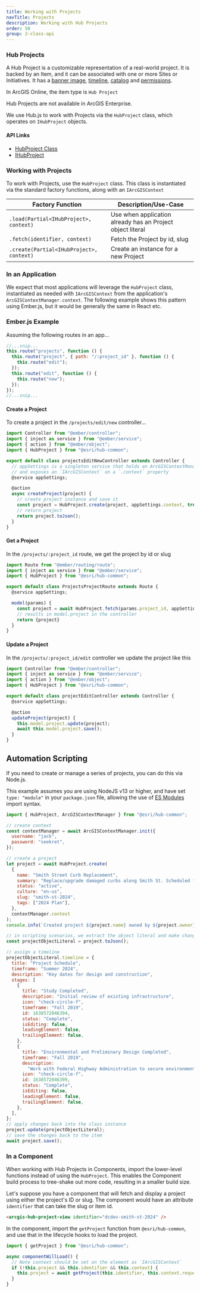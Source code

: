 ```yaml
---
title: Working with Projects
navTitle: Projects
description: Working with Hub Projects
order: 50
group: 2-class-api
---
```


### Hub Projects

A Hub Project is a customizable representation of a real-world project. It is backed by an Item, and it can be associated with one or more Sites or Initiatives. It has a [banner image](), [timeline](), [catalog]() and [permissions]().

In ArcGIS Online, the item type is `Hub Project`

Hub Projects are not available in ArcGIS Enterprise.

We use Hub.js to work with Projects via the `HubProject` class, which operates on `IHubProject` objects.

#### API Links

- [HubProject Class](/hub.js/api/common/HubProject)
- [IHubProject](/hub.js/api/common/IHubProject)

### Working with Projects

To work with Projects, use the `HubProject` class. This class is instantiated via the standard factory functions, along with an `IArcGISContext`

| Factory Function                         | Description/Use-Case                                       |
| ---------------------------------------- | ---------------------------------------------------------- |
| `.load(Partial<IHubProject>, context)`   | Use when application already has an Project object literal |
| `.fetch(identifier, context)`            | Fetch the Project by id, slug                              |
| `.create(Partial<IHubProject>, context)` | Create an instance for a new Project                       |

### In an Application

We expect that most applications will leverage the `HubProject` class, instantiated as needed with `IArcGISContext` from the application's `ArcGISContextManager.context`. The following example shows this pattern using Ember.js, but it would be generally the same in React etc.

### Ember.js Example

Assuming the following routes in an app...

```js
//...snip...
this.route("projects", function () {
  this.route("project", { path: "/:project_id" }, function () {
    this.route("edit");
  });
  this.route("edit", function () {
    this.route("new");
  });
});
//...snip...
```

#### Create a Project

To create a project in the `/projects/edit/new` controller...

```js
import Controller from "@ember/controller";
import { inject as service } from "@ember/service";
import { action } from "@ember/object";
import { HubProject } from "@esri/hub-common";

export default class projectsEditNewController extends Controller {
  // appSettings is a singleton service that holds an ArcGISContextManager instance
  // and exposes an `IArcGISContext` on a `.context` property
  @service appSettings;

  @action
  async createProject(project) {
    // create project instance and save it
    const project = HubProject.create(project, appSettings.context, true);
    // return project
    return project.toJson();
  }
}
```

#### Get a Project

In the `/projects/:project_id` route, we get the project by id or slug

```js
import Route from "@ember/routing/route";
import { inject as service } from "@ember/service";
import { HubProject } from "@esri/hub-common";

export default class ProjectsProjectRoute extends Route {
  @service appSettings;

  model(params) {
    const project = await HubProject.fetch(params.project_id, appSettings.context);
    // results in model.project in the controller
    return {project}
  }
}
```

#### Update a Project

In the `/projects/:project_id/edit` controller we update the project like this

```js
import Controller from "@ember/controller";
import { inject as service } from "@ember/service";
import { action } from "@ember/object";
import { HubProject } from "@esri/hub-common";

export default class projectEditController extends Controller {
  @service appSettings;

  @action
  updateProject(project) {
    this.model.project.update(project);
    await this.model.project.save();
  }
}
```

## Automation Scripting

If you need to create or manage a series of projects, you can do this via Node.js.

This example assumes you are using NodeJS v13 or higher, and have set `type: "module"` in your `package.json` file, allowing the use of [ES Modules](https://nodejs.org/docs/latest-v12.x/api/packages.html#packages_determining_module_system) import syntax.

```js
import { HubProject, ArcGISContextManager } from "@esri/hub-common";

// create context
const contextManager = await ArcGISContextManager.init({
  username: "jack",
  password: "seekret",
});

// create a project
let project = await HubProject.create(
  {
    name: "Smith Street Curb Replacement",
    summary: "Replace/upgrade damaged curbs along Smith St. Scheduled for 2024",
    status: "active",
    culture: "en-us",
    slug: "smith-st-2024",
    tags: ["2024 Plan"],
  },
  contextManager.context
);
console.info(`Created project ${project.name} owned by ${project.owner}`);

// in scripting scenarios, we extract the object literal and make changes to that
const projectObjectLiteral = project.toJson();

// assign a timeline
projectObjectLiteral.timeline = {
  title: "Project Schedule",
  timeframe: "Summer 2024",
  description: "Key dates for design and construction",
  stages: [
    {
      title: "Study Completed",
      description: "Initial review of existing infrastructure",
      icon: "check-circle-f",
      timeframe: "Fall 2019",
      id: 1638572046394,
      status: "Complete",
      isEditing: false,
      leadingElement: false,
      trailingElement: false,
    },
    {
      title: "Environmental and Preliminary Design Completed",
      timeframe: "Fall 2019",
      description:
        "Work with Federal Highway Administration to secure environmental approval of designs",
      icon: "check-circle-f",
      id: 1638572046399,
      status: "Complete",
      isEditing: false,
      leadingElement: false,
      trailingElement: false,
    },
  ],
};
// apply changes back into the class instance
project.update(projectObjectLiteral);
// save the changes back to the item
await project.save();
```

### In a Component

When working with Hub Projects in Components, import the lower-level functions instead of using the `HubProject`. This enables the Component build process to tree-shake out more code, resulting in a smaller build size.

Let's suppose you have a component that will fetch and display a project using either
the project's ID or slug. The component would have an attribute `identifier` that can take the slug or item id.

```html
<arcgis-hub-project-view identifier="dcdev-smith-st-2024" />
```

In the component, import the `getProject` function from `@esri/hub-common`, and use that in the lifecycle hooks to load the project.

```ts
import { getProject } from "@esri/hub-common";

async componentWillLoad() {
  // Note context should be set on the element as `IArcGISContext`
  if (!this.project && this.identifier && this.context) {
    this.project = await getProject(this.identifier, this.context.requestOptions);
  }
}
```
